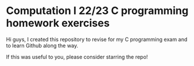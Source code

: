 # Computation I 22/23 C programming homework exercises

Hi guys, I created this repository to revise for my C programming exam and to learn Github along the way.

If this was useful to you, please consider starring the repo!
